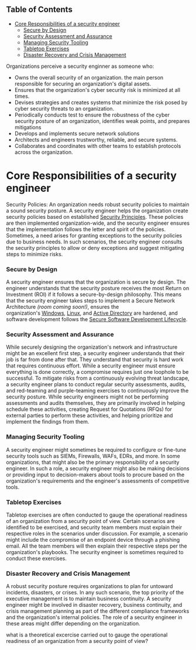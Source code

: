 ## Table of Contents

- [Core Responsibilities of a security engineer](#core\responsibilities\of\a\security\engineer)
    - [Secure by Design](#Secure\by\Design)
    - [Security Assessment and Assurance](#Security\Assessment\and\Assurance)
    - [Managing Security Tooling](#Managing\Security\Tooling)
    - [Tabletop Exercises](#Tabletop\Exercises)
    - [Disaster Recovery and Crisis Management](#Disaster\Recovery\and\Crisis\Management)


Organizations perceive a security enginner as someone who:
- Owns the overall security of an organization. the main person responsible for securing an organization's digital assets.
- Ensures that the organization's cyber security risk is minimized at all times.
- Devises strategies and creates systems that minimize the risk posed by cyber security threats to an organization.
- Periodically conducts test to ensure the robustness of the cyber security posture of an organization, identifies weak points, and prepares mitigations
- Develops and implements secure network solutions
- Architects and engineers trustworthy, reliable, and secure systems.
- Collaborates and coordinates with other teams to establish protocols across the organization.

# Core Responsibilities of a security engineer
Security Policies:
An organization needs robust security policies to maintain a sound security posture. A security engineer helps the organization create security policies based on established [Security Principles](https://tryhackme.com/room/securityprinciples). These policies are then implemented organization-wide, and the security engineer ensures that the implementation follows the letter and spirit of the policies. Sometimes, a need arises for granting exceptions to the security policies due to business needs. In such scenarios, the security engineer consults the security principles to allow or deny exceptions and suggest mitigating steps to minimize risks. 

### Secure by Design  

A security engineer ensures that the organization is secure by design. The engineer understands that the security posture receives the most Return on Investment (ROI) if it follows a secure-by-design philosophy. This means that the security engineer takes steps to implement a Secure Network Architecture _(room coming soon!)_, ensures the organization's [Windows](https://tryhackme.com/room/microsoftwindowshardening), [Linux](https://tryhackme.com/room/linuxsystemhardening), and [Active Directory](https://tryhackme.com/room/activedirectoryhardening) are hardened, and software development follows the [Secure Software Development Lifecycle](https://tryhackme.com/room/securesdlc).

### Security Assessment and Assurance

While securely designing the organization's network and infrastructure might be an excellent first step, a security engineer understands that their job is far from done after that. They understand that security is hard work that requires continuous effort. While a security engineer must ensure everything is done correctly, a compromise requires just one loophole to be successful. To mitigate risks from a continuously evolving threat landscape, a security engineer plans to conduct regular security assessments, audits, and red-teaming and purple-teaming exercises to continuously improve the security posture. While security engineers might not be performing assessments and audits themselves, they are primarily involved in helping schedule these activities, creating Request for Quotations (RFQs) for external parties to perform these activities, and helping prioritize and implement the findings from them.


### Managing Security Tooling

A security engineer might sometimes be required to configure or fine-tune security tools such as SIEMs, Firewalls, WAFs, EDRs, and more. In some organizations, that might also be the primary responsibility of a security engineer. In such a role, a security engineer might also be making decisions or providing input to decision-makers about tools to procure based on the organization's requirements and the engineer's assessments of competitive tools.

### Tabletop Exercises

Tabletop exercises are often conducted to gauge the operational readiness of an organization from a security point of view. Certain scenarios are identified to be exercised, and security team members must explain their respective roles in the scenarios under discussion. For example, a scenario might include the compromise of an endpoint device through a phishing email. All the team members will then explain their respective steps per the organization's playbooks. The security engineer is sometimes required to conduct these exercises.

### Disaster Recovery and Crisis Management

A robust security posture requires organizations to plan for untoward incidents, disasters, or crises. In any such scenario, the top priority of the executive management is to maintain business continuity. A security engineer might be involved in disaster recovery, business continuity, and crisis management planning as part of the different compliance frameworks and the organization's internal policies. The role of a security engineer in these areas might differ depending on the organization.

what is a theoretical excercise carried out to gauge the operational readiness of an organization from a security point of view?



